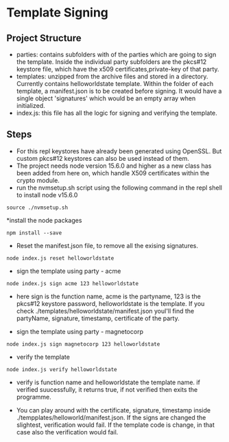 # Template Signing

## Project Structure 

* parties: contains subfolders with of the parties which are going to sign the template. Inside the individual party subfolders are the pkcs#12 keystore file, which have the x509 certificates,private-key of that party.
* templates: unzipped from the archive files and stored in a directory. Currently contains helloworldstate template. Within the folder of each template, a manifest.json is to be created before signing. It would have a single object 'signatures' which would be an empty array when initialized.
* index.js: this file has all the logic for signing and verifying the template.

## Steps
 * For this repl keystores have already been generated using OpenSSL. But custom pkcs#12 keystores can also be used instead of them.
 * The project needs node version 15.6.0 and higher as a new class has been added from here on, which handle X509 certificates within the crypto module.
 * run the nvmsetup.sh script using the following command in the repl shell to install node v15.6.0

```
source ./nvmsetup.sh
```

*install the node packages

```
npm install --save
```            

* Reset the manifest.json file, to remove all the exising signatures.

```
node index.js reset helloworldstate
```

* sign the template using party - acme

```
node index.js sign acme 123 helloworldstate
```

* here sign is the function name, acme is the partyname, 123 is the pkcs#12 keystore password, helloworldstate is the template. If you check ./templates/helloworldstate/manifest.json youl'll find the partyName, signature, timestamp, certificate of the party.

* sign the template using party - magnetocorp

```
node index.js sign magnetocorp 123 helloworldstate
```

* verify the template

```
node index.js verify helloworldstate
```
* verify is function name and helloworldstate the template name. if verified suucessfully, it returns true, if not verified then exits the programme.

* You can play around with the certificate, signature, timestamp inside ./tempplates/helloworld/manifest.json. If the signs are changed the slightest, verification would fail. If the template code is change, in that case also the verification would fail.

